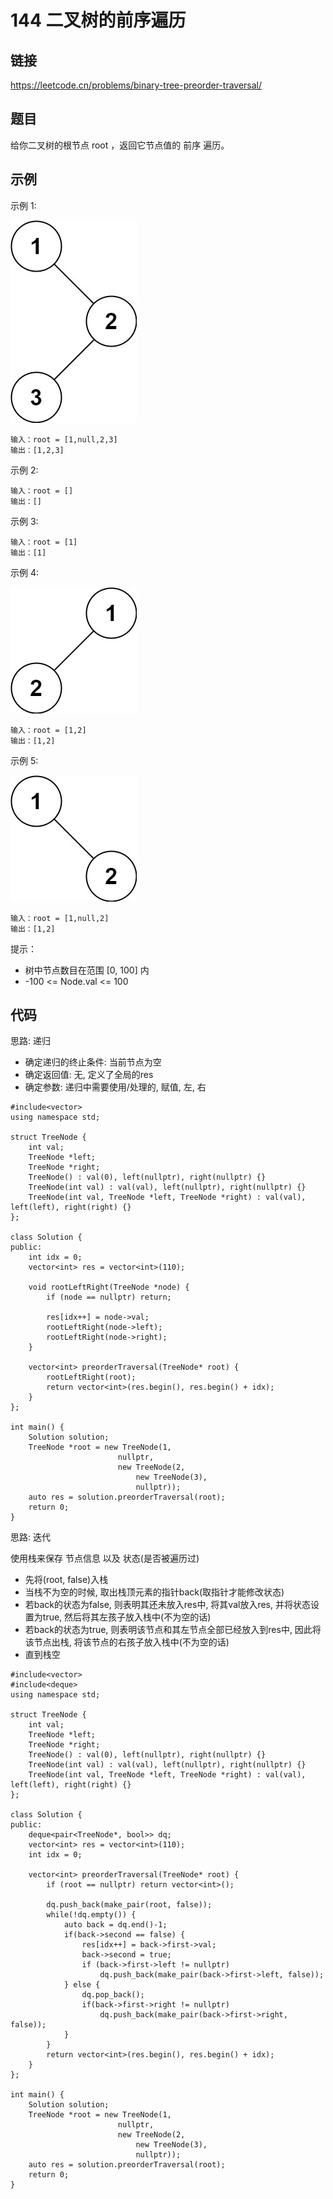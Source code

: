 # 144 二叉树的前序遍历
## 链接
https://leetcode.cn/problems/binary-tree-preorder-traversal/

## 题目 
给你二叉树的根节点 root ，返回它节点值的 前序 遍历。

## 示例
示例 1:

![](img/1example1.jpg)
```
输入：root = [1,null,2,3]
输出：[1,2,3]
```
示例 2:
```
输入：root = []
输出：[]
```
示例 3:
```
输入：root = [1]
输出：[1]
```
示例 4:

![](img/1example4.jpg)
```
输入：root = [1,2]
输出：[1,2]
```
示例 5:

![](img/1example5.jpg)
```
输入：root = [1,null,2]
输出：[1,2]
```

提示：

- 树中节点数目在范围 [0, 100] 内
- -100 <= Node.val <= 100 

## 代码
思路: 递归
- 确定递归的终止条件: 当前节点为空
- 确定返回值: 无, 定义了全局的res
- 确定参数: 递归中需要使用/处理的, 赋值, 左, 右
```
#include<vector>
using namespace std;

struct TreeNode {
	int val;
	TreeNode *left;
	TreeNode *right;
	TreeNode() : val(0), left(nullptr), right(nullptr) {}
	TreeNode(int val) : val(val), left(nullptr), right(nullptr) {}
	TreeNode(int val, TreeNode *left, TreeNode *right) : val(val), left(left), right(right) {}
};
	
class Solution {
public:
	int idx = 0;
	vector<int> res = vector<int>(110);
	
	void rootLeftRight(TreeNode *node) {
		if (node == nullptr) return;
		
		res[idx++] = node->val;
		rootLeftRight(node->left);
		rootLeftRight(node->right);
	}
	
    vector<int> preorderTraversal(TreeNode* root) {
		rootLeftRight(root);
		return vector<int>(res.begin(), res.begin() + idx);
    }
};

int main() {
	Solution solution;
	TreeNode *root = new TreeNode(1, 
					    nullptr, 
						new TreeNode(2, 
							new TreeNode(3), 
							nullptr));
	auto res = solution.preorderTraversal(root);
	return 0;
}
```

思路: 迭代

使用栈来保存 节点信息 以及 状态(是否被遍历过)
- 先将(root, false)入栈
- 当栈不为空的时候, 取出栈顶元素的指针back(取指针才能修改状态)
- 若back的状态为false, 则表明其还未放入res中, 将其val放入res, 并将状态设置为true, 然后将其左孩子放入栈中(不为空的话)
- 若back的状态为true, 则表明该节点和其左节点全部已经放入到res中, 因此将该节点出栈, 将该节点的右孩子放入栈中(不为空的话)
- 直到栈空

```
#include<vector>
#include<deque>
using namespace std;

struct TreeNode {
	int val;
	TreeNode *left;
	TreeNode *right;
	TreeNode() : val(0), left(nullptr), right(nullptr) {}
	TreeNode(int val) : val(val), left(nullptr), right(nullptr) {}
	TreeNode(int val, TreeNode *left, TreeNode *right) : val(val), left(left), right(right) {}
};
	
class Solution {
public:
	deque<pair<TreeNode*, bool>> dq;
	vector<int> res = vector<int>(110);
	int idx = 0;
	
    vector<int> preorderTraversal(TreeNode* root) {
		if (root == nullptr) return vector<int>();

		dq.push_back(make_pair(root, false));
		while(!dq.empty()) {
			auto back = dq.end()-1;
			if(back->second == false) {
				res[idx++] = back->first->val;
				back->second = true;
				if (back->first->left != nullptr)
					dq.push_back(make_pair(back->first->left, false));
			} else {
				dq.pop_back();
				if(back->first->right != nullptr)
					dq.push_back(make_pair(back->first->right, false));
			}
		}
		return vector<int>(res.begin(), res.begin() + idx);
    }
};

int main() {
	Solution solution;
	TreeNode *root = new TreeNode(1, 
					    nullptr, 
						new TreeNode(2, 
							new TreeNode(3), 
							nullptr));
	auto res = solution.preorderTraversal(root);
	return 0;
}
```
